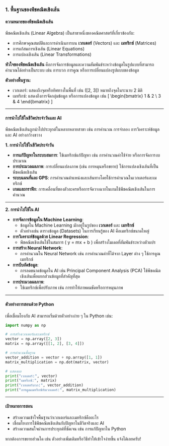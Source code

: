 ### **1. พื้นฐานของพีชคณิตเชิงเส้น**

#### **ความหมายของพีชคณิตเชิงเส้น**
พีชคณิตเชิงเส้น (Linear Algebra) เป็นสาขาหนึ่งของคณิตศาสตร์ที่เกี่ยวข้องกับ:
- การศึกษาคุณสมบัติและการดำเนินการบน **เวกเตอร์** (Vectors) และ **เมทริกซ์** (Matrices)
- การแก้สมการเชิงเส้น (Linear Equations)
- การแปลงเชิงเส้น (Linear Transformations)

**หัวใจของพีชคณิตเชิงเส้น** คือการจัดการข้อมูลและความสัมพันธ์ระหว่างข้อมูลในรูปแบบที่สามารถคำนวณได้อย่างเป็นระบบ เช่น การบวก การคูณ หรือการเปลี่ยนแปลงรูปแบบของข้อมูล

**ตัวอย่างพื้นฐาน:**
- เวกเตอร์: แสดงถึงจุดหรือทิศทางในพื้นที่ เช่น \([2, 3]\) หมายถึงจุดในระนาบ 2 มิติ
- เมทริกซ์: แสดงถึงการจัดกลุ่มข้อมูล หรือการแปลงข้อมูล เช่น
  \[
  \begin{bmatrix}
  1 & 2 \\
  3 & 4
  \end{bmatrix}
  \]

---

#### **การนำไปใช้ในชีวิตประจำวันและ AI**
พีชคณิตเชิงเส้นถูกนำไปประยุกต์ในหลากหลายสาขา เช่น การคำนวณ การจำลอง การวิเคราะห์ข้อมูล และ AI อย่างกว้างขวาง

**1. การนำไปใช้ในชีวิตประจำวัน**
- **การแก้ปัญหาในระบบสมการ**: ใช้เมทริกซ์แก้ปัญหา เช่น การคำนวณค่าใช้จ่าย หรือการจัดการงบประมาณ
- **การประมวลผลภาพ**: การเปลี่ยนแปลงภาพ (เช่น การหมุนหรือขยาย) ใช้การแปลงเชิงเส้นที่เป็นพีชคณิตเชิงเส้น
- **ระบบแผนที่และ GPS**: การคำนวณตำแหน่งและเส้นทางโดยใช้การคำนวณในเวกเตอร์และเมทริกซ์
- **เกมและกราฟิก**: การเคลื่อนที่ของตัวละครหรือการจัดวางฉากในเกมใช้พีชคณิตเชิงเส้นในการคำนวณ

---

**2. การนำไปใช้ใน AI**
- **การจัดการข้อมูลใน Machine Learning**:
  - ข้อมูลใน Machine Learning มักอยู่ในรูปของ **เวกเตอร์** และ **เมทริกซ์**
  - ตัวอย่างเช่น ตารางข้อมูล (Datasets) ในการเรียนรู้ของ AI คือเมทริกซ์ขนาดใหญ่
- **การวิเคราะห์ข้อมูลด้วย Linear Regression**:
  - พีชคณิตเชิงเส้นใช้ในสมการ \( y = mx + b \) เพื่อสร้างโมเดลที่สัมพันธ์ระหว่างตัวแปร
- **การสร้าง Neural Network**:
  - การคำนวณใน Neural Network เช่น การคำนวณค่าที่ได้จาก Layer ต่าง ๆ ใช้การคูณเมทริกซ์
- **การบีบอัดข้อมูล**:
  - การลดขนาดข้อมูลใน AI เช่น Principal Component Analysis (PCA) ใช้พีชคณิตเชิงเส้นเพื่อแยกส่วนข้อมูลที่สำคัญที่สุด
- **การประมวลผลภาพ**:
  - ใช้เมทริกซ์เพื่อปรับภาพ เช่น การทำให้ภาพคมชัดหรือการหมุนภาพ

---

#### **ตัวอย่างการสอนด้วย Python**
เพื่อเชื่อมโยงกับ AI สามารถเริ่มด้วยตัวอย่างง่าย ๆ ใน Python เช่น:

```python
import numpy as np

# การสร้างเวกเตอร์และเมทริกซ์
vector = np.array([2, 3])
matrix = np.array([[1, 2], [3, 4]])

# การคำนวณพื้นฐาน
vector_addition = vector + np.array([1, 1])
matrix_multiplication = np.dot(matrix, vector)

# แสดงผล
print("เวกเตอร์:", vector)
print("เมทริกซ์:", matrix)
print("เวกเตอร์บวก:", vector_addition)
print("การคูณเมทริกซ์กับเวกเตอร์:", matrix_multiplication)
```

---

#### **เป้าหมายการสอน**
- สร้างความเข้าใจพื้นฐานว่าเวกเตอร์และเมทริกซ์คืออะไร
- เชื่อมโยงการใช้พีชคณิตเชิงเส้นกับปัญหาในชีวิตจริงและ AI
- สร้างความสนใจผ่านการประยุกต์ที่ชัดเจน เช่น การแก้ปัญหาใน Python

หากต้องการขยายส่วนใด เช่น ตัวอย่างเพิ่มเติมหรือวิธีทำให้เข้าใจง่ายขึ้น แจ้งได้เลยครับ!
